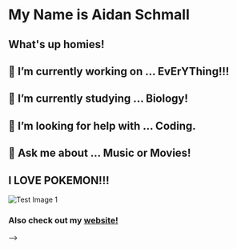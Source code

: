 # My Name is Aidan Schmall
## What's up homies! 
## 🔭 I’m currently working on ... EvErYThing!!!
## 🌱 I’m currently studying ... Biology!
## 🤔 I’m looking for help with ... Coding.
## 💬 Ask me about ... Music or Movies!
## I LOVE POKEMON!!!
![Test Image 1](https://i.pinimg.com/originals/58/bf/1d/58bf1df645702bdc9e38ef9014a1f3d1.png)

### Also check out my [website!](aws-music.com)
-->

